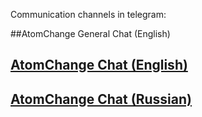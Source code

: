 Communication channels in telegram:

##AtomChange General Chat (English)
## [AtomChange Chat (English)](communication.md)

## [AtomChange Chat (Russian)](communication.md)
